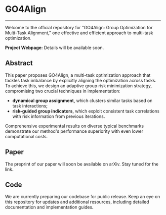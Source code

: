 # GO4Align

---

Welcome to the official repository for "GO4Align: Group Optimization for Multi-Task Alignment," one effective and efficient approach to multi-task optimization. 

**Project Webpage:** Details will be available soon.

## Abstract

This paper proposes GO4Align, a multi-task optimization approach that tackles task imbalance by explicitly aligning the optimization across tasks. 
To achieve this, we design an adaptive group risk minimization strategy, compromising two crucial techniques in implementation:
- **dynamical group assignment**, which clusters similar tasks based on task interactions; 
- **risk-guided group indicators**, which exploit consistent task correlations with risk information from previous iterations. 

Comprehensive experimental results on diverse typical benchmarks demonstrate our method's performance superiority with even lower computational costs.

## Paper
The preprint of our paper will soon be available on arXiv. Stay tuned for the link.

## Code
We are currently preparing our codebase for public release. Keep an eye on this repository for updates and additional resources, including detailed documentation and implementation guides.


